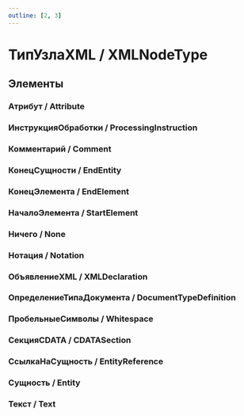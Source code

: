 ```yaml
---
outline: [2, 3]
---
```


# ТипУзлаXML / XMLNodeType


## Элементы


### Атрибут / Attribute


### ИнструкцияОбработки / ProcessingInstruction


### Комментарий / Comment


### КонецСущности / EndEntity


### КонецЭлемента / EndElement


### НачалоЭлемента / StartElement


### Ничего / None


### Нотация / Notation


### ОбъявлениеXML / XMLDeclaration


### ОпределениеТипаДокумента / DocumentTypeDefinition


### ПробельныеСимволы / Whitespace


### СекцияCDATA / CDATASection


### СсылкаНаСущность / EntityReference


### Сущность / Entity


### Текст / Text

